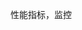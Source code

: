 <!--
 * @description: 
 * @author: xiangrong.liu
 * @Date: 2021-05-18 10:45:54
 * @LastEditors: xiangrong.liu
 * @LastEditTime: 2021-05-18 11:31:14
-->
性能指标，监控
